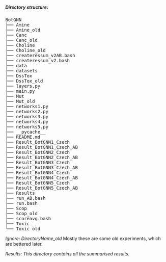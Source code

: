 ##### Directory structure:
<pre>
BotGNN
├── Amine
├── Amine_old
├── Canc
├── Canc_old
├── Choline
├── Choline_old
├── createressum_v2AB.bash
├── createressum_v2.bash
├── data
├── datasets
├── DssTox
├── DssTox_old
├── layers.py
├── main.py
├── Mut
├── Mut_old
├── networks1.py
├── networks2.py
├── networks3.py
├── networks4.py
├── networks5.py
├── __pycache__
├── README.md
├── Result_BotGNN1_Czech
├── Result_BotGNN1_Czech_AB
├── Result_BotGNN2_Czech
├── Result_BotGNN2_Czech_AB
├── Result_BotGNN3_Czech
├── Result_BotGNN3_Czech_AB
├── Result_BotGNN4_Czech
├── Result_BotGNN4_Czech_AB
├── Result_BotGNN5_Czech
├── Result_BotGNN5_Czech_AB
├── Results
├── run_AB.bash
├── run.bash
├── Scop
├── Scop_old
├── scoreavg.bash
├── Toxic
└── Toxic_old
</pre>

*Ignore: DirectoryName_old* Mostly these are some old experiments, which are bettered later.

*Results: This directory contains all the summarised results.*

